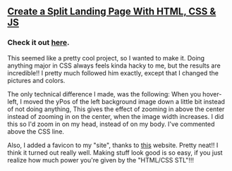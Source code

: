 ## [Create a Split Landing Page With HTML, CSS & JS](https://www.youtube.com/watch?v=oRmQN244Ir0)

### Check it out [here](https://arisweedler.github.io/traversy-tutorials/split-landing-page/).

This seemed like a pretty cool project, so I wanted to make it. Doing anything
major in CSS always feels kinda hacky to me, but the results are incredible!!
I pretty much followed him exactly, except that I changed the pictures and
colors.

The only technical difference I made, was the following: When you hover-left,
I moved the yPos of the left background image down a little bit instead of not
doing anything, This gives the effect of zooming in above the center instead
of zooming in on the center, when the image width increases. I did this so I'd
zoom in on my head, instead of on my body. I've commented above the CSS line.

Also, I added a favicon to my "site", thanks to [this](http://www.dwuser.com/education/content/quick-tip-adding-a-favicon-to-your-website/) website. Pretty
neat!! I think it turned out really well. Making stuff look good is so easy,
if you just realize how much power you're given by the "HTML/CSS STL"!!!

